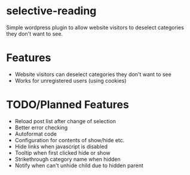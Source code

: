 selective-reading
=================
Simple wordpress plugin to allow website visitors to deselect categories they don't want to see.

Features
=================
- Website visitors can deselect categories they don't want to see 
- Works for unregistered users (using cookies)

TODO/Planned Features
=================
- Reload post list after change of selection
- Better error checking
- Autoformat code
- Configuration for contents of show/hide etc.
- Hide links when javascript is disabled
- Tooltip when first clicked hide or show
- Strikethrough category name when hidden
- Notify when can't unhide child due to hidden parent